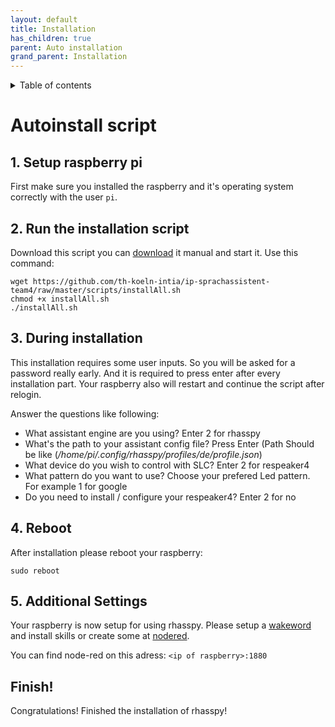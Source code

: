 ```yaml
---
layout: default
title: Installation
has_children: true
parent: Auto installation
grand_parent: Installation
---
```


<details close markdown="block">
  <summary>
    Table of contents
  </summary>
  {: .text-delta }
1. TOC
{:toc}
</details>

# Autoinstall script

## 1. Setup raspberry pi
First make sure you installed the raspberry and it's operating system correctly with the user ``pi``.

## 2. Run the installation script
Download this script you can [download](https://github.com/th-koeln-intia/ip-sprachassistent-team4/blob/master/scripts/installAll.sh) it manual
and start it. Use this command:
```
wget https://github.com/th-koeln-intia/ip-sprachassistent-team4/raw/master/scripts/installAll.sh
chmod +x installAll.sh
./installAll.sh
```

## 3. During installation
This installation requires some user inputs. So you will be asked for a password really early.
And it is required to press enter after every installation part.
Your raspberry also will restart and continue the script after relogin.

Answer the questions like following:
* What assistant engine are you using? Enter 2 for rhasspy
* What's the path to your assistant config file? Press Enter 
(Path Should be like (_/home/pi/.config/rhasspy/profiles/de/profile.json_)
* What device do you wish to control with SLC? Enter 2 for respeaker4
* What pattern do you want to use? Choose your prefered Led pattern. For example 1 for google
* Do you need to install / configure your respeaker4? Enter 2 for no 

## 4. Reboot
After installation please reboot your raspberry:
```
sudo reboot
```

## 5. Additional Settings
Your raspberry is now setup for using rhasspy. Please setup a [wakeword](/pages/installation/manual/configuration.html#3-wake-word)
and install skills or create some at [nodered](/pages/knowledge/node-red).

You can find node-red on this adress: `<ip of raspberry>:1880`

## Finish!

Congratulations! Finished the installation of rhasspy!